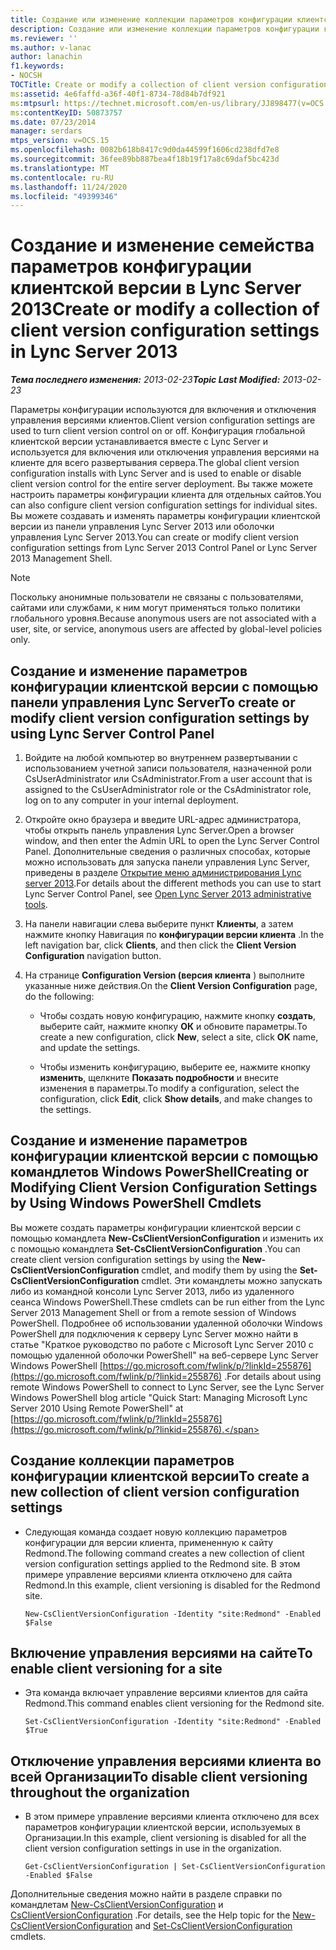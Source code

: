 ```yaml
---
title: Создание или изменение коллекции параметров конфигурации клиентской версии
description: Создание или изменение коллекции параметров конфигурации клиентской версии.
ms.reviewer: ''
ms.author: v-lanac
author: lanachin
f1.keywords:
- NOCSH
TOCTitle: Create or modify a collection of client version configuration settings
ms:assetid: 4e6faffd-a36f-40f1-8734-78d84b7df921
ms:mtpsurl: https://technet.microsoft.com/en-us/library/JJ898477(v=OCS.15)
ms:contentKeyID: 50873757
ms.date: 07/23/2014
manager: serdars
mtps_version: v=OCS.15
ms.openlocfilehash: 0082b618b8417c9d0da44599f1606cd238dfd7e8
ms.sourcegitcommit: 36fee89bb887bea4f18b19f17a8c69daf5bc423d
ms.translationtype: MT
ms.contentlocale: ru-RU
ms.lasthandoff: 11/24/2020
ms.locfileid: "49399346"
---
```

# <a name="create-or-modify-a-collection-of-client-version-configuration-settings-in-lync-server-2013"></a><span data-ttu-id="0b583-103">Создание и изменение семейства параметров конфигурации клиентской версии в Lync Server 2013</span><span class="sxs-lookup"><span data-stu-id="0b583-103">Create or modify a collection of client version configuration settings in Lync Server 2013</span></span>

<div data-xmlns="http://www.w3.org/1999/xhtml">

<div class="topic" data-xmlns="http://www.w3.org/1999/xhtml" data-msxsl="urn:schemas-microsoft-com:xslt" data-cs="https://msdn.microsoft.com/">

<div data-asp="https://msdn2.microsoft.com/asp">



</div>

<div id="mainSection">

<div id="mainBody"><span data-ttu-id="0b583-104">

<span> </span></span><span class="sxs-lookup"><span data-stu-id="0b583-104">

<span> </span></span></span>

<span data-ttu-id="0b583-105">_**Тема последнего изменения:** 2013-02-23_</span><span class="sxs-lookup"><span data-stu-id="0b583-105">_**Topic Last Modified:** 2013-02-23_</span></span>

<span data-ttu-id="0b583-106">Параметры конфигурации используются для включения и отключения управления версиями клиентов.</span><span class="sxs-lookup"><span data-stu-id="0b583-106">Client version configuration settings are used to turn client version control on or off.</span></span> <span data-ttu-id="0b583-107">Конфигурация глобальной клиентской версии устанавливается вместе с Lync Server и используется для включения или отключения управления версиями на клиенте для всего развертывания сервера.</span><span class="sxs-lookup"><span data-stu-id="0b583-107">The global client version configuration installs with Lync Server and is used to enable or disable client version control for the entire server deployment.</span></span> <span data-ttu-id="0b583-108">Вы также можете настроить параметры конфигурации клиента для отдельных сайтов.</span><span class="sxs-lookup"><span data-stu-id="0b583-108">You can also configure client version configuration settings for individual sites.</span></span> <span data-ttu-id="0b583-109">Вы можете создавать и изменять параметры конфигурации клиентской версии из панели управления Lync Server 2013 или оболочки управления Lync Server 2013.</span><span class="sxs-lookup"><span data-stu-id="0b583-109">You can create or modify client version configuration settings from Lync Server 2013 Control Panel or Lync Server 2013 Management Shell.</span></span>

<div>


> [!NOTE]
> <span data-ttu-id="0b583-110">Поскольку анонимные пользователи не связаны с пользователями, сайтами или службами, к ним могут применяться только политики глобального уровня.</span><span class="sxs-lookup"><span data-stu-id="0b583-110">Because anonymous users are not associated with a user, site, or service, anonymous users are affected by global-level policies only.</span></span>



</div>

<div>

## <a name="to-create-or-modify-client-version-configuration-settings-by-using-lync-server-control-panel"></a><span data-ttu-id="0b583-111">Создание и изменение параметров конфигурации клиентской версии с помощью панели управления Lync Server</span><span class="sxs-lookup"><span data-stu-id="0b583-111">To create or modify client version configuration settings by using Lync Server Control Panel</span></span>

1.  <span data-ttu-id="0b583-112">Войдите на любой компьютер во внутреннем развертывании с использованием учетной записи пользователя, назначенной роли CsUserAdministrator или CsAdministrator.</span><span class="sxs-lookup"><span data-stu-id="0b583-112">From a user account that is assigned to the CsUserAdministrator role or the CsAdministrator role, log on to any computer in your internal deployment.</span></span>

2.  <span data-ttu-id="0b583-113">Откройте окно браузера и введите URL-адрес администратора, чтобы открыть панель управления Lync Server.</span><span class="sxs-lookup"><span data-stu-id="0b583-113">Open a browser window, and then enter the Admin URL to open the Lync Server Control Panel.</span></span> <span data-ttu-id="0b583-114">Дополнительные сведения о различных способах, которые можно использовать для запуска панели управления Lync Server, приведены в разделе [Открытие меню администрирования Lync server 2013](lync-server-2013-open-lync-server-administrative-tools.md).</span><span class="sxs-lookup"><span data-stu-id="0b583-114">For details about the different methods you can use to start Lync Server Control Panel, see [Open Lync Server 2013 administrative tools](lync-server-2013-open-lync-server-administrative-tools.md).</span></span>

3.  <span data-ttu-id="0b583-115">На панели навигации слева выберите пункт **Клиенты**, а затем нажмите кнопку Навигация по **конфигурации версии клиента** .</span><span class="sxs-lookup"><span data-stu-id="0b583-115">In the left navigation bar, click **Clients**, and then click the **Client Version Configuration** navigation button.</span></span>

4.  <span data-ttu-id="0b583-116">На странице **Configuration Version (версия клиента** ) выполните указанные ниже действия.</span><span class="sxs-lookup"><span data-stu-id="0b583-116">On the **Client Version Configuration** page, do the following:</span></span>
    
      - <span data-ttu-id="0b583-117">Чтобы создать новую конфигурацию, нажмите кнопку **создать**, выберите сайт, нажмите кнопку **ОК** и обновите параметры.</span><span class="sxs-lookup"><span data-stu-id="0b583-117">To create a new configuration, click **New**, select a site, click **OK** name, and update the settings.</span></span>
    
      - <span data-ttu-id="0b583-118">Чтобы изменить конфигурацию, выберите ее, нажмите кнопку **изменить**, щелкните **Показать подробности** и внесите изменения в параметры.</span><span class="sxs-lookup"><span data-stu-id="0b583-118">To modify a configuration, select the configuration, click **Edit**, click **Show details**, and make changes to the settings.</span></span>

</div>

<div>

## <a name="creating-or-modifying-client-version-configuration-settings-by-using-windows-powershell-cmdlets"></a><span data-ttu-id="0b583-119">Создание и изменение параметров конфигурации клиентской версии с помощью командлетов Windows PowerShell</span><span class="sxs-lookup"><span data-stu-id="0b583-119">Creating or Modifying Client Version Configuration Settings by Using Windows PowerShell Cmdlets</span></span>

<span data-ttu-id="0b583-120">Вы можете создать параметры конфигурации клиентской версии с помощью командлета **New-CsClientVersionConfiguration** и изменить их с помощью командлета **Set-CsClientVersionConfiguration** .</span><span class="sxs-lookup"><span data-stu-id="0b583-120">You can create client version configuration settings by using the **New-CsClientVersionConfiguration** cmdlet, and modify them by using the **Set-CsClientVersionConfiguration** cmdlet.</span></span> <span data-ttu-id="0b583-121">Эти командлеты можно запускать либо из командной консоли Lync Server 2013, либо из удаленного сеанса Windows PowerShell.</span><span class="sxs-lookup"><span data-stu-id="0b583-121">These cmdlets can be run either from the Lync Server 2013 Management Shell or from a remote session of Windows PowerShell.</span></span> <span data-ttu-id="0b583-122">Подробнее об использовании удаленной оболочки Windows PowerShell для подключения к серверу Lync Server можно найти в статье "Краткое руководство по работе с Microsoft Lync Server 2010 с помощью удаленной оболочки PowerShell" на веб-сервере Lync Server Windows PowerShell [https://go.microsoft.com/fwlink/p/?linkId=255876](https://go.microsoft.com/fwlink/p/?linkid=255876) .</span><span class="sxs-lookup"><span data-stu-id="0b583-122">For details about using remote Windows PowerShell to connect to Lync Server, see the Lync Server Windows PowerShell blog article "Quick Start: Managing Microsoft Lync Server 2010 Using Remote PowerShell" at [https://go.microsoft.com/fwlink/p/?linkId=255876](https://go.microsoft.com/fwlink/p/?linkid=255876).</span></span>

<div>

## <a name="to-create-a-new-collection-of-client-version-configuration-settings"></a><span data-ttu-id="0b583-123">Создание коллекции параметров конфигурации клиентской версии</span><span class="sxs-lookup"><span data-stu-id="0b583-123">To create a new collection of client version configuration settings</span></span>

  - <span data-ttu-id="0b583-124">Следующая команда создает новую коллекцию параметров конфигурации для версии клиента, примененную к сайту Redmond.</span><span class="sxs-lookup"><span data-stu-id="0b583-124">The following command creates a new collection of client version configuration settings applied to the Redmond site.</span></span> <span data-ttu-id="0b583-125">В этом примере управление версиями клиента отключено для сайта Redmond.</span><span class="sxs-lookup"><span data-stu-id="0b583-125">In this example, client versioning is disabled for the Redmond site.</span></span>
    
        New-CsClientVersionConfiguration -Identity "site:Redmond" -Enabled $False

</div>

<div>

## <a name="to-enable-client-versioning-for-a-site"></a><span data-ttu-id="0b583-126">Включение управления версиями на сайте</span><span class="sxs-lookup"><span data-stu-id="0b583-126">To enable client versioning for a site</span></span>

  - <span data-ttu-id="0b583-127">Эта команда включает управление версиями клиентов для сайта Redmond.</span><span class="sxs-lookup"><span data-stu-id="0b583-127">This command enables client versioning for the Redmond site.</span></span>
    
        Set-CsClientVersionConfiguration -Identity "site:Redmond" -Enabled $True

</div>

<div>

## <a name="to-disable-client-versioning-throughout-the-organization"></a><span data-ttu-id="0b583-128">Отключение управления версиями клиента во всей Организации</span><span class="sxs-lookup"><span data-stu-id="0b583-128">To disable client versioning throughout the organization</span></span>

  - <span data-ttu-id="0b583-129">В этом примере управление версиями клиента отключено для всех параметров конфигурации клиентской версии, используемых в Организации.</span><span class="sxs-lookup"><span data-stu-id="0b583-129">In this example, client versioning is disabled for all the client version configuration settings in use in the organization.</span></span>
    
        Get-CsClientVersionConfiguration | Set-CsClientVersionConfiguration  -Enabled $False

</div>

<span data-ttu-id="0b583-130">Дополнительные сведения можно найти в разделе справки по командлетам [New-CsClientVersionConfiguration](https://technet.microsoft.com/library/Gg399029(v=OCS.15)) и [CsClientVersionConfiguration](https://technet.microsoft.com/library/Gg398623(v=OCS.15)) .</span><span class="sxs-lookup"><span data-stu-id="0b583-130">For details, see the Help topic for the [New-CsClientVersionConfiguration](https://technet.microsoft.com/library/Gg399029(v=OCS.15)) and [Set-CsClientVersionConfiguration](https://technet.microsoft.com/library/Gg398623(v=OCS.15)) cmdlets.</span></span>

<span data-ttu-id="0b583-131"></div>

</div>

<span> </span>

</div>

</div>

</span><span class="sxs-lookup"><span data-stu-id="0b583-131"></div>

</div>

<span> </span>

</div>

</div>

</span></span></div>

